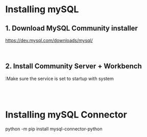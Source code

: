 # Installing mySQL

## 1. Download MySQL Community installer

https://dev.mysql.com/downloads/mysql/

<br/>

## 2. Install Community Server + Workbench

❕Make sure the service is set to startup with system

<br/>
<br/>

# Installing mySQL Connector


python -m pip install mysql-connector-python

